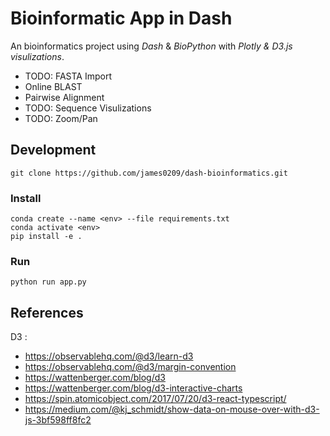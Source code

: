 # Bioinformatic App in Dash

An bioinformatics project using _Dash_ & _BioPython_ with _Plotly & D3.js visulizations_.

- TODO: FASTA Import
- Online BLAST
- Pairwise Alignment
- TODO: Sequence Visulizations
- TODO: Zoom/Pan

## Development

```shell script
git clone https://github.com/james0209/dash-bioinformatics.git
```

### Install

```shell script
conda create --name <env> --file requirements.txt
conda activate <env>
pip install -e .
```

### Run

```shell script
python run app.py
```

## References

D3 :

- https://observablehq.com/@d3/learn-d3
- https://observablehq.com/@d3/margin-convention
- https://wattenberger.com/blog/d3
- https://wattenberger.com/blog/d3-interactive-charts
- https://spin.atomicobject.com/2017/07/20/d3-react-typescript/
- https://medium.com/@kj_schmidt/show-data-on-mouse-over-with-d3-js-3bf598ff8fc2

